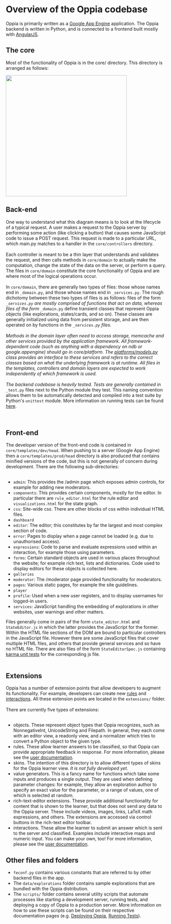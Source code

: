 # Overview of the Oppia codebase #

Oppia is primarily written as a [Google App Engine](https://developers.google.com/appengine/docs/whatisgoogleappengine) application. The Oppia backend is written in Python, and is connected to a frontend built mostly with [AngularJS](http://angularjs.org/).

## The core ##

Most of the functionality of Oppia is in the core/ directory. This directory is arranged as follows:

<img src='http://wiki.oppia.googlecode.com/git/images/codebaseOverview.png' width='380'>


<h2>Back-end</h2>

One way to understand what this diagram means is to look at the lifecycle of a typical request. A user makes a request to the Oppia server by performing some action (like clicking a button) that causes some JavaScript code to issue a POST request. This request is made to a particular URL, which main.py matches to a handler in the <code>core/controllers</code> directory.<br>
<br>
Each controller is meant to be a thin layer that understands and validates the request, and then calls methods in <code>core/domain</code> to actually make the computation, change the state of the data on the server, or perform a query. The files in <code>core/domain</code> constitute the core functionality of Oppia and are where most of the logical operations occur.<br>
<br>
In <code>core/domain</code>, there are generally two types of files: those whose names end in <code>_domain.py</code>, and those whose names end in <code>_services.py</code>. The rough dichotomy between these two types of files is as follows: files of the form <code>*_services.py</code> are mostly comprised of functions that act on data, whereas files of the form <code>*_domain.py</code> define transient classes that represent Oppia objects (like explorations, states/cards, and so on). These classes are generally initialized using data from persistent storage, and are then operated on by functions in the <code>*_services.py</code> files.<br>
<br>
Methods in the domain layer often need to access storage, memcache and other services provided by the application framework. All framework-dependent code (such as anything with a dependency on ndb or google.appengine) should go in core/platform. The <a href='https://code.google.com/p/oppia/source/browse/core/platform/models.py'>platforms/models.py</a> class provides an interface to these services and refers to the correct classes based on what the underlying framework is at runtime. All files in the templates, controllers and domain layers are expected to work independently of which framework is used.<br>
<br>
The backend codebase is heavily tested. Tests are generally contained in <code>*_test.py</code> files next to the Python module they test. This naming convention allows them to be automatically detected and compiled into a test suite by Python's <code>unittest</code> module. More information on running tests can be found <a href='https://code.google.com/p/oppia/wiki/SettingUpTests'>here</a>.<br>
<br>
<br>
<h2>Front-end</h2>

The developer version of the front-end code is contained in <code>core/templates/dev/head</code>. When pushing to a server (Google App Engine) then a <code>core/templates/prod/head</code> directory is also produced that contains minified versions of the code, but this is not generally of concern during development. There are the following sub-directories:<br>
<br>
<ul><li><code>admin</code>: This provides the /admin page which exposes admin controls, for example for adding new moderators.<br>
</li><li><code>components</code>: This provides certain components, mostly for the editor. In particular there are <code>rule_editor.html</code> for the rule editor and <code>visualizations.html</code> for the state graph.<br>
</li><li><code>css</code>: Site-wide css. There are other blocks of css within individual HTML files.<br>
</li><li><code>dashboard</code>
</li><li><code>editor</code>: The editor; this constitutes by far the largest and most complex section of code.<br>
</li><li><code>error</code>: Pages to display when a page cannot be loaded (e.g. due to unauthorised access).<br>
</li><li><code>expressions</code>: Code to parse and evaluate expressions used within an interaction, for example those using parameters.<br>
</li><li><code>forms</code>: Certain standard objects are used in various places throughout the website; for example rich text, lists and dictionaries. Code used to display editors for these objects is collected here.<br>
</li><li><code>galleries</code>
</li><li><code>moderator</code>: The /moderator page provided functionality for moderators.<br>
</li><li><code>pages</code>: Various static pages, for example the site guidelines.<br>
</li><li><code>player</code>
</li><li><code>profile</code>: Used when a new user registers, and to display usernames for logged-in users.<br>
</li><li><code>services</code>: JavaScript handling the embedding of explorations in other websites, user warnings and other matters.</li></ul>


Files generally come in pairs of the form <code>state_editor.html</code> and <code>StateEditor.js</code> in which the latter provides the JavaScript for the former. Within the HTML file sections of the DOM are bound to particular controllers in the JavaScript file. However there are some JavaScript files that cover multiple HTML files, and others that provide general services and so have no HTML file. There are also files of the form <code>StateEditorSpec.js</code> containing <a href='SettingUpTests.md'>karma unit tests</a> for the corresponding js file.<br>
<br>
<h2>Extensions</h2>

Oppia has a number of extension points that allow developers to augment its functionality. For example, developers can create new <a href='https://code.google.com/p/oppia/wiki/CreatingNewRules'>rules</a> and <a href='https://code.google.com/p/oppia/wiki/CreatingInteractiveWidgets'>interactions</a>. All these extension points are located in the <code>extensions/</code> folder.<br>
<br>
There are currently five types of extensions:<br>
<br>
<ul><li>objects. These represent object types that Oppia recognizes, such as NonnegativeInt, UnicodeString and Filepath. In general, they each come with an editor view, a readonly view, and a normalizer which tries to convert a Python object to the given type.<br>
</li><li>rules. These allow learner answers to be classified, so that Oppia can provide appropriate feedback in response. For more information, please see the <a href='https://code.google.com/p/oppia/wiki/Rules'>user documentation</a>.<br>
</li><li>skins. The intention of this directory is to allow different types of skins for the Oppia learner view. <i>It is not fully developed yet.</i>
</li><li>value generators. This is a fancy name for functions which take some inputs and produces a single output. They are used when defining parameter changes: for example, they allow an exploration author to specify an exact value for the parameter, or a range of values, one of which is selected at random.<br>
</li><li>rich-text-editor extensions. These provide additional functionality for content that is shown to the learner, but that does not send any data to the Oppia server. These include videos, images, links, LaTeX math expressions, and others. The extensions are accessed via control buttons in the rich-text editor toolbar.<br>
</li><li>interactions. These allow the learner to submit an answer which is sent to the server and classified. Examples include interactive maps and numeric input. You can make your own, too! For more information, please see the <a href='https://code.google.com/p/oppia/wiki/InteractiveWidgets'>user documentation</a>.</li></ul>


<h2>Other files and folders</h2>

<ul><li><code>feconf.py</code> contains various constants that are referred to by other backend files in the app.<br>
</li><li>The <code>data/explorations</code> folder contains sample explorations that are bundled with the Oppia distribution.<br>
</li><li>The <code>scripts/</code> folder contains several utility scripts that automate processes like starting a development server, running tests, and deploying a copy of Oppia to a production server. More information on how to use these scripts can be found on their respective documentation pages (e.g. <a href='DeployingOppia.md'>Deploying Oppia</a>, <a href='https://code.google.com/p/oppia/wiki/SettingUpTests'>Running Tests</a>).